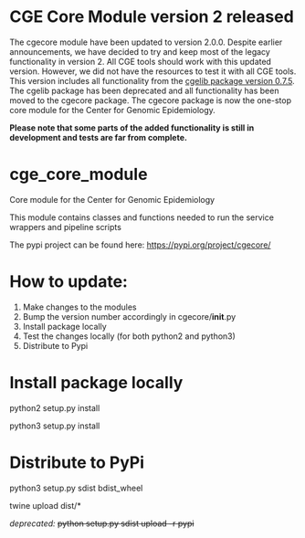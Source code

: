 # CGE Core Module version 2 released

The cgecore module have been updated to version 2.0.0. Despite earlier announcements, we have decided  to try and keep most of the legacy functionality in version 2. All CGE tools should work with this updated version. However, we did not have the resources to test it with all CGE tools.
This version includes all functionality from the [cgelib package version 0.7.5](https://bitbucket.org/genomicepidemiology/cgelib). The cgelib package has been deprecated and all functionality has been moved to the cgecore package. The cgecore package is now the one-stop core module for the Center for Genomic Epidemiology.

**Please note that some parts of the added functionality is still in development and tests are far from complete.**

# cge_core_module

Core module for the Center for Genomic Epidemiology

This module contains classes and functions needed to run the service wrappers and pipeline scripts

The pypi project can be found here:
https://pypi.org/project/cgecore/

# How to update:
1. Make changes to the modules
2. Bump the version number accordingly in cgecore/__init__.py
3. Install package locally
4. Test the changes locally (for both python2 and python3)
5. Distribute to Pypi

# Install package locally
python2 setup.py install

python3 setup.py install

# Distribute to PyPi
python3 setup.py sdist bdist_wheel

twine upload dist/*

*deprecated:*
~~python setup.py sdist upload -r pypi~~
